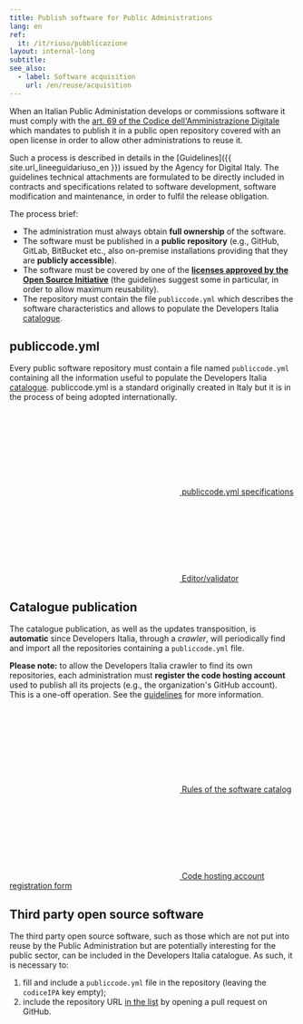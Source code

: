 ```yaml
---
title: Publish software for Public Administrations
lang: en
ref:
  it: /it/riuso/pubblicazione
layout: internal-long
subtitle:
see_also:
  - label: Software acquisition
    url: /en/reuse/acquisition
---
```


When an Italian Public Administation develops or commissions software it must
comply with the [art. 69 of the Codice dell'Amministrazione
Digitale](https://docs.italia.it/italia/piano-triennale-ict/codice-amministrazione-digitale-docs/it/v2017-12-13/_rst/capo6_art69.html)
which mandates to publish it in a public open repository covered with an open license
in order to allow other administrations to reuse it.

Such a process is described in details in the [Guidelines]({{
site.url_lineeguidariuso_en }}) issued by the Agency for Digital Italy. The
guidelines technical attachments are formulated to be directly
included in contracts and specifications related to software development,
software modification and maintenance, in order to fulfil the
release obligation.

The process brief:

- The administration must always obtain **full ownership** of the software.
- The software must be published in a **public repository** (e.g., GitHub,
  GitLab, BitBucket etc., also on-premise installations providing that they are **publicly
  accessible**).
- The software must be covered by one of the **[licenses approved by the Open
  Source Initiative](https://opensource.org/licenses)** (the guidelines suggest
  some in particular, in order to allow maximum reusability).
- The repository must contain the file `publiccode.yml` which describes the
  software characteristics and allows to populate the Developers Italia
  [catalogue](/en/software).

## publiccode.yml

Every public software repository must contain a file named `publiccode.yml`
containing all the information useful to populate the Developers Italia
[catalogue](/en/software). publiccode.yml is a standard originally created in
Italy but it is in the process of being adopted internationally.

<a class="btn btn-white btn-outline-primary" href="https://docs.italia.it/italia/developers-italia/publiccodeyml-en/en/master/"><svg class="icon icon-sm icon-primary"><use xlink:href="/assets/svg/sprite.svg#it-file"></use></svg> publiccode.yml specifications</a>
<a class="btn btn-primary" href="https://publiccode-editor.developers.italia.it/"><svg class="icon icon-sm icon-white"><use xlink:href="/assets/svg/sprite.svg#it-pencil"></use></svg> Editor/validator</a>

## Catalogue publication

The catalogue publication, as well as the updates transposition, is **automatic**
since Developers Italia, through a *crawler*, will periodically find and import
all the repositories containing a `publiccode.yml` file.


**Please note:** to allow the Developers Italia crawler to find its own
repositories, each administration must **register the code hosting account**
used to publish all its projects (e.g., the organization's GitHub account). This
is a one-off operation. See the [guidelines](https://docs.italia.it/italia/developers-italia/gl-acquisition-and-reuse-software-for-pa-docs/en/stabile/attachments/annex-A-Guide-to-publishing-software-as-open-source.html#identifying-the-code-hosting-tool) for more information.

<a class="btn btn-white btn-outline-primary" href="https://docs.italia.it/italia/developers-italia/policy-inserimento-catalogo-docs/it/stabile/"><svg class="icon icon-sm icon-primary"><use xlink:href="/assets/svg/sprite.svg#it-file"></use></svg> Rules of the software catalog</a>
<a class="btn btn-primary" href="https://onboarding.developers.italia.it/"><svg class="icon icon-sm icon-white"><use xlink:href="/assets/svg/sprite.svg#it-plus-circle"></use></svg> Code hosting account registration form</a>

## Third party open source software

The third party open source software, such as those which are not put into
reuse by the Public Administration but are potentially interesting for the
public sector, can be included in the Developers Italia catalogue. As such, it is
necessary to:

1. fill and include a `publiccode.yml` file in the repository (leaving the `codiceIPA` key empty);
2. include the repository URL [in the list](https://github.com/italia/developers.italia.it/blob/HEAD/_data/publishers.thirdparty.yml) by opening a pull request on GitHub.
